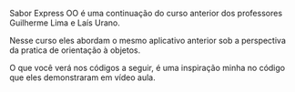 Sabor Express OO é uma continuação do curso anterior dos professores Guilherme Lima e Laís Urano. 

Nesse curso eles abordam o mesmo aplicativo anterior sob a perspectiva da pratica de orientação à objetos.

O que você verá nos códigos a seguir, é uma inspiração minha no código que eles demonstraram em vídeo aula.